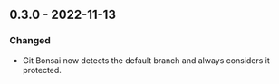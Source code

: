 ## 0.3.0 - 2022-11-13

### Changed

- Git Bonsai now detects the default branch and always considers it protected.
